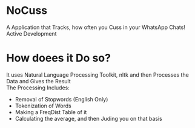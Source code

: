 # NoCuss
A Application that Tracks, how often you Cuss in your WhatsApp Chats! Active Development

<h1>How doees it Do so?</h1>
It uses Natural Language Processing Toolkit, nltk and then Processes the Data and Gives the Result<br>
The Processing Includes:<br>
<ul>
  <li>Removal of Stopwords (English Only)</li>
  <li>Tokenization of Words</li>
  <li>Making a FreqDist Table of it</li>
  <li>Calculating the average, and then Juding you on that basis</li>
</ul>
